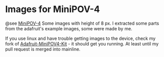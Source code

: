 # Images for MiniPOV-4

@see [MiniPOV-4](https://learn.adafruit.com/minipov4-diy-full-color-persistence-of-vision-light-painting-kit/overview)
Some images with height of 8 px. I extracted some parts from the adafruit's example images, some were made by me.

If you use linux and have trouble getting images to the device, 
check my fork of [Adafruit-MiniPOV4-Kit](https://github.com/halfdane/Adafruit-MiniPOV4-Kit) - it should get you running.
At least until my pull request is merged into mainline.
